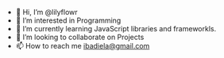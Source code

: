 - 👋 Hi, I’m @lilyflowr
- 👀 I’m interested in Programming
- 🌱 I’m currently learning JavaScript libraries and frameworkls.
- 💞️ I’m looking to collaborate on Projects
- 📫 How to reach me ibadiela@gmail.com

<!---
lilyflowr/lilyflowr is a ✨ special ✨ repository because its `README.md` (this file) appears on your GitHub profile.
You can click the Preview link to take a look at your changes.
--->
